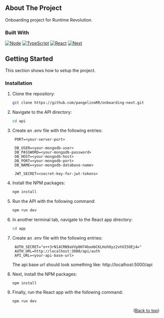 <a id="readme-top"></a>

## About The Project

Onboarding project for Runtime Revolution.

### Built With

[![Node][Node.js]][Node-url]
[![TypeScript][TypeScript]][TypeScript-url]
[![React][React.js]][React-url]
[![Next][Next.js]][Next-url]

## Getting Started

This section shows how to setup the project.

### Installation

1. Clone the repository:

   ```sh
   git clone https://github.com/pangelinoRR/onboarding-next.git
   ```

2. Navigate to the API directory:

   ```sh
   cd api
   ```

3. Create an .env file with the following entries:

   ```env
    PORT=<your-server-port>

    DB_USER=<your-mongodb-user>
    DB_PASSWORD=<your-mongodb-password>
    DB_HOST=<your-mongodb-host>
    DB_PORT=<your-mongodb-port>
    DB_NAME=<your-mongodb-database-name>

    JWT_SECRET=<secret-key-for-jwt-tokens>
   ```

4. Install the NPM packages:

   ```sh
   npm install
   ```

5. Run the API with the following command:

   ```sh
   npm run dev
   ```

6. In another terminal tab, navigate to the React app directory:

   ```sh
   cd app
   ```

7. Create an .env file with the following entries:

   ```env
    AUTH_SECRET="o++3rN14CRN9aVVp0H74bxmbCKLHohOyz2vhXISOEj4="
    AUTH_URL=http://localhost:3000/api/auth
    API_URL=<your-api-base-url>
   ```

   The api base url should look something like: http://localhost:5000/api

8. Next, install the NPM packages:

   ```sh
   npm install
   ```

9. Finally, run the React app with the following command:

   ```sh
   npm run dev
   ```

<p align="right">(<a href="#readme-top">Back to top</a>)</p>

[Node.js]: https://img.shields.io/badge/Node.js-43853D?style=for-the-badge&logo=node.js&logoColor=white
[Node-url]: https://nodejs.org/en
[TypeScript]: https://shields.io/badge/TypeScript-3178C6?logo=TypeScript&logoColor=FFF&style=for-the-badge
[TypeScript-url]: https://www.typescriptlang.org/
[React.js]: https://img.shields.io/badge/React-20232A?style=for-the-badge&logo=react&logoColor=61DAFB
[React-url]: https://react.dev/
[Next.js]: https://img.shields.io/badge/next.js-000000?style=for-the-badge&logo=nextdotjs&logoColor=white
[Next-url]: https://nextjs.org/
